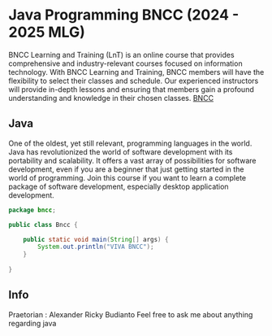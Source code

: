 # Java Programming BNCC (2024 - 2025 MLG)
BNCC Learning and Training (LnT) is an online course that provides comprehensive and industry-relevant courses focused on information technology. With BNCC Learning and Training, BNCC members will have the flexibility to select their classes and schedule. Our experienced instructors will provide in-depth lessons and ensuring that members gain a profound understanding and knowledge in their chosen classes.
[BNCC]([https://bncc.net/])

## Java 
One of the oldest, yet still relevant, programming languages in the world. Java has revolutionized the world of software development with its portability and scalability. It offers a vast array of possibilities for software development, even if you are a beginner that just getting started in the world of programming. Join this course if you want to learn a complete package of software development, especially desktop application development.

```java
package bncc;

public class Bncc {

    public static void main(String[] args) {
        System.out.println("VIVA BNCC");
    }
    
}
```

## Info
Praetorian : Alexander Ricky Budianto
Feel free to ask me about anything regarding java
